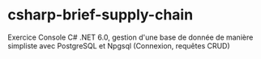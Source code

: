 # csharp-brief-supply-chain
 Exercice Console C# .NET 6.0, gestion d'une base de donnée de manière simpliste avec PostgreSQL et Npgsql (Connexion, requêtes CRUD)
